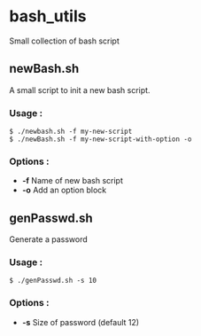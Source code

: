 bash_utils
==========

Small collection of bash script

## newBash.sh

A small script to init a new bash script. 

### Usage :

	$ ./newbash.sh -f my-new-script
	$ ./newBash.sh -f my-new-script-with-option -o

### Options :

 - **-f** Name of new bash script
 - **-o** Add an option block

## genPasswd.sh

Generate a password

### Usage :

	$ ./genPasswd.sh -s 10

### Options :

 - **-s** Size of password (default 12)
